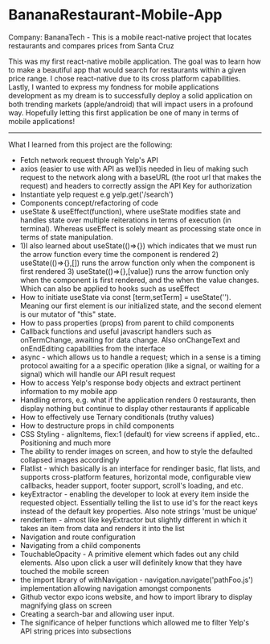 # BananaRestaurant-Mobile-App
Company: BananaTech - This is a mobile react-native project that locates restaurants and compares prices from Santa Cruz

This was my first react-native mobile application. The goal was to 
learn how to make a beautiful app that would search for restaurants 
within a given price range. I chose react-native due to its cross 
platform capabilities. Lastly, I wanted to express my fondness for mobile 
applications development as my dream is to successfully deploy a solid
application on both trending markets (apple/android)
that will impact users in a profound way. Hopefully letting this first 
application be one of many in terms of mobile applications!

--------------------------------------------------------------------------------------------------------------
What I learned from this project are the following:

  * Fetch network request through Yelp's API
  * axios (easier to use with API as well)is needed in lieu of making such 
    request to the network along with a baseURL
    (the root url that makes the request) and headers to correctly assign 
    the API Key for authorization
  * Instantiate yelp request e.g yelp.get('/search')
  * Components concept/refactoring of code
  * useState & useEffect(function), where useState modifies state and handles state over multiple 
    reiterations in terms of execution (in terminal). Whereas useEffect is solely meant as processing 
    state once in terms of state manipulation.
  * 1)I also learned about useState(()=>{}) which indicates that we must run the arrow function every time
    the component is rendered
    2) useState(()=>{},[]) runs the arrow function only when the component is first rendered
    3) useState(()=>{},[value]) runs the arrow function only when the component is first rendered, and 
       the when the value changes. Which can also be applied to hooks such as useEffect
  * How to initiate useState via const [term,setTerm] = useState(''). Meaning our first element is our
    initialized state, and the second element is our mutator of "this" state.
  * How to pass properties (props) from parent to child components
  * Callback functions and useful javascript handlers such as onTermChange, awaiting for data change. 
    Also onChangeText and onEndEditing capabilities
    from the interface
  * async - which allows us to handle a request; which in a sense is a timing protocol awaiting for a
    a specific operation (like a signal, or waiting for a signal) which will handle our API result request
  * How to access Yelp's response body objects and extract pertinent information to my mobile app
  * Handling errors, e.g. what if the application renders 0 restaurants, then display nothing but continue to display
    other restaurants if applicable
  * How to effectively use Ternary conditionals (truthy values)
  * How to destructure props in child components
  * CSS Styling - alignItems, flex:1 (default) for view screens if applied, etc.. Positioning and much more
  * The ability to render images on screen, and how to style the defaulted collapsed images accordingly
  * Flatlist - which basically is an interface for rendinger basic, flat lists, and supports cross-platform 
    features, horizontal mode, configurable view callbacks, header support, footer support, scroll's loading, and etc.
  * keyExtractor - enabling the developer to look at every item inside the requested object. Essentially telling the
    list to use id's for the react keys instead of the default key properties. Also note strings 'must be unique'
  * renderItem - almost like keyExtractor but slightly different in which it takes an item from data 
    and renders it into the list
  * Navigation and route configuration
  * Navigating from a child components
  * TouchableOpacity - A primitive element which fades out any child elements. Also upon click a user will definitely
    know that they have touched the mobile screen
  * the import library of withNavigation - navigation.navigate('pathFoo.js') implementation allowing 
    navigation amongst components
  * Github vector expo icons website, and how to import library to display magnifying glass on screen
  * Creating a search-bar and allowing user input.
  * The significance of helper functions which allowed me to filter Yelp's API string prices into subsections
